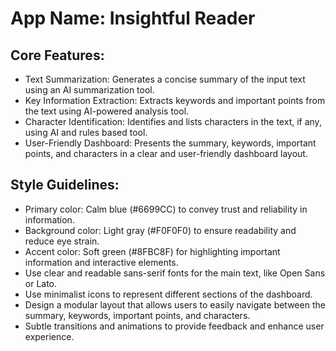 # **App Name**: Insightful Reader

## Core Features:

- Text Summarization: Generates a concise summary of the input text using an AI summarization tool.
- Key Information Extraction: Extracts keywords and important points from the text using AI-powered analysis tool.
- Character Identification: Identifies and lists characters in the text, if any, using AI and rules based tool.
- User-Friendly Dashboard: Presents the summary, keywords, important points, and characters in a clear and user-friendly dashboard layout.

## Style Guidelines:

- Primary color: Calm blue (#6699CC) to convey trust and reliability in information.
- Background color: Light gray (#F0F0F0) to ensure readability and reduce eye strain.
- Accent color: Soft green (#8FBC8F) for highlighting important information and interactive elements.
- Use clear and readable sans-serif fonts for the main text, like Open Sans or Lato.
- Use minimalist icons to represent different sections of the dashboard.
- Design a modular layout that allows users to easily navigate between the summary, keywords, important points, and characters.
- Subtle transitions and animations to provide feedback and enhance user experience.